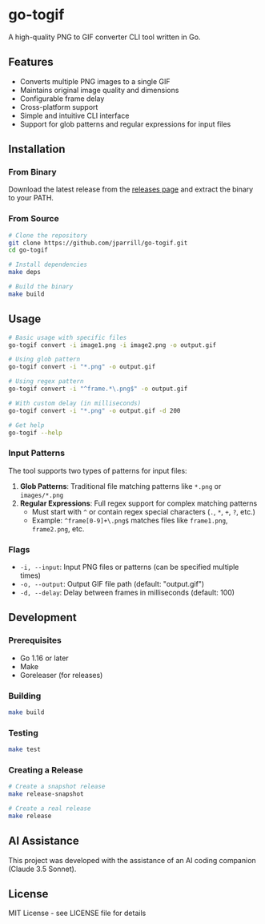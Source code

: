 # go-togif

A high-quality PNG to GIF converter CLI tool written in Go.

## Features

- Converts multiple PNG images to a single GIF
- Maintains original image quality and dimensions
- Configurable frame delay
- Cross-platform support
- Simple and intuitive CLI interface
- Support for glob patterns and regular expressions for input files

## Installation

### From Binary

Download the latest release from the [releases page](https://github.com/jparrill/go-togif/releases) and extract the binary to your PATH.

### From Source

```bash
# Clone the repository
git clone https://github.com/jparrill/go-togif.git
cd go-togif

# Install dependencies
make deps

# Build the binary
make build
```

## Usage

```bash
# Basic usage with specific files
go-togif convert -i image1.png -i image2.png -o output.gif

# Using glob pattern
go-togif convert -i "*.png" -o output.gif

# Using regex pattern
go-togif convert -i "^frame.*\.png$" -o output.gif

# With custom delay (in milliseconds)
go-togif convert -i "*.png" -o output.gif -d 200

# Get help
go-togif --help
```

### Input Patterns

The tool supports two types of patterns for input files:

1. **Glob Patterns**: Traditional file matching patterns like `*.png` or `images/*.png`
2. **Regular Expressions**: Full regex support for complex matching patterns
   - Must start with `^` or contain regex special characters (`.`, `*`, `+`, `?`, etc.)
   - Example: `^frame[0-9]+\.png$` matches files like `frame1.png`, `frame2.png`, etc.

### Flags

- `-i, --input`: Input PNG files or patterns (can be specified multiple times)
- `-o, --output`: Output GIF file path (default: "output.gif")
- `-d, --delay`: Delay between frames in milliseconds (default: 100)

## Development

### Prerequisites

- Go 1.16 or later
- Make
- Goreleaser (for releases)

### Building

```bash
make build
```

### Testing

```bash
make test
```

### Creating a Release

```bash
# Create a snapshot release
make release-snapshot

# Create a real release
make release
```

## AI Assistance

This project was developed with the assistance of an AI coding companion (Claude 3.5 Sonnet).

## License

MIT License - see LICENSE file for details
